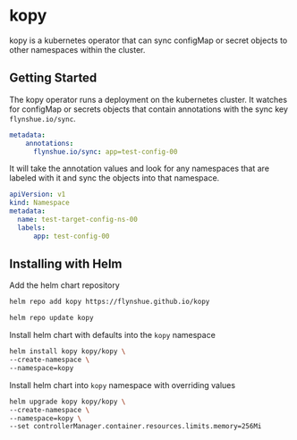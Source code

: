 # kopy

kopy is a kubernetes operator that can sync configMap or secret objects to other namespaces within the cluster.

## Getting Started
The kopy operator runs a deployment on the kubernetes cluster.  It watches for configMap or secrets objects that contain annotations with the sync key `flynshue.io/sync`.

```yaml title="configMap/secret object annotations"
metadata:
    annotations:
      flynshue.io/sync: app=test-config-00
```

It will take the annotation values and look for any namespaces that are labeled with it and sync the objects into that namespace.

```yaml title="namespace with sync label"
apiVersion: v1
kind: Namespace
metadata:
  name: test-target-config-ns-00
  labels:
      app: test-config-00
```

## Installing with Helm
Add the helm chart repository
```bash
helm repo add kopy https://flynshue.github.io/kopy

helm repo update kopy
```

Install helm chart with defaults into the `kopy` namespace
```bash
helm install kopy kopy/kopy \
--create-namespace \
--namespace=kopy
```

Install helm chart into `kopy` namespace with overriding values
```bash
helm upgrade kopy kopy/kopy \
--create-namespace \
--namespace=kopy \
--set controllerManager.container.resources.limits.memory=256Mi
```